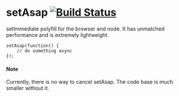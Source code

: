 setAsap [![Build Status](https://travis-ci.org/taylorhakes/setAsap.png?branch=master)](https://travis-ci.org/taylorhakes/setAsap)
====

setImmediate polyfill for the browser and node. It has unmatched performance and is extremely lightweight.

```
setAsap(function() {
	// do something async
});
```

#### Note
Currently, there is no way to cancel setAsap. The code base is much smaller without it.